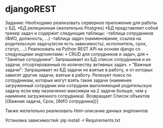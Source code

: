 # djangoREST

Задание:
Необходимо реализовать серверное приложение для работы с БД. 
•БД реляционная (желательно Postgres)
•БД представляет собой трекер задач и содержит следующие таблицы:
	-таблица сотрудников (ФИО, должность, ...)
	-таблица задач (наименование, ссылка на родительскую задачу(если есть зависимость), исполнитель, срок, статус, ...)
Реализовать на Python REST API на основе django со следующими эндпоинтами: 
• CRUD для сотрудников и задач, для 
• "Занятые сотрудники": Запрашивает из БД список сотрудников и их задачи, отсортированный по количеству активных задач. 
• "Важные задачи": Запрашивает из БД задачи не взятые в работу, и от которых зависят другие задачи, взятые в работу. 
	Релизует поиск по сотрудникам, которые могут взять такие задачи (наименее загруженный сотрудник или сотрудник 
	выполняющий родительскую задачу если ему назначенно максимум на 2 задачи больше, чем у наименее загруженного сотрудника).
	Возвращает Список объектов [{Важная задача, Срок, [ФИО сотрудника]}] 

Также желательно реализовать html-описание данных эндпоинтов


Установка зависимостей:
	pip install -r Requirements.txt

